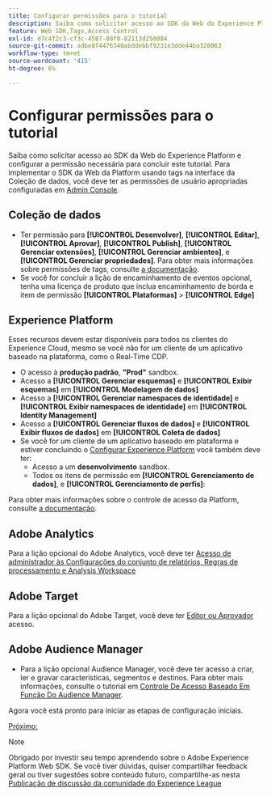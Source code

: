 ```yaml
---
title: Configurar permissões para o tutorial
description: Saiba como solicitar acesso ao SDK da Web do Experience Platform e configurar a permissão necessária para concluir o tutorial Implementar o Adobe Experience Cloud com SDK da Web.
feature: Web SDK,Tags,Access Control
exl-id: d7c4f2c3-cf3c-4587-88f8-82113d250084
source-git-commit: adbe8f4476340abddebbf9231e3dde44ba328063
workflow-type: tm+mt
source-wordcount: '415'
ht-degree: 6%

---
```


# Configurar permissões para o tutorial

Saiba como solicitar acesso ao SDK da Web do Experience Platform e configurar a permissão necessária para concluir este tutorial. Para implementar o SDK da Web da Platform usando tags na interface da Coleção de dados, você deve ter as permissões de usuário apropriadas configuradas em [Admin Console](https://adminconsole.adobe.com).

## Coleção de dados

* Ter permissão para **[!UICONTROL Desenvolver]**, **[!UICONTROL Editar]**, **[!UICONTROL Aprovar]**, **[!UICONTROL Publish]**, **[!UICONTROL Gerenciar extensões]**, **[!UICONTROL Gerenciar ambientes]**, e **[!UICONTROL Gerenciar propriedades]**. Para obter mais informações sobre permissões de tags, consulte [a documentação](https://experienceleague.adobe.com/docs/experience-platform/tags/admin/user-permissions.html).
* Se você for concluir a lição de encaminhamento de eventos opcional, tenha uma licença de produto que inclua encaminhamento de borda e item de permissão **[!UICONTROL Plataformas]** > **[!UICONTROL Edge]**

## Experience Platform

Esses recursos devem estar disponíveis para todos os clientes do Experience Cloud, mesmo se você não for um cliente de um aplicativo baseado na plataforma, como o Real-Time CDP.

* O acesso à **produção padrão**, **&quot;Prod&quot;** sandbox.
* Acesso a **[!UICONTROL Gerenciar esquemas]** e **[!UICONTROL Exibir esquemas]** em **[!UICONTROL Modelagem de dados]**
* Acesso a **[!UICONTROL Gerenciar namespaces de identidade]** e **[!UICONTROL Exibir namespaces de identidade]** em **[!UICONTROL Identity Management]**
* Acesso a **[!UICONTROL Gerenciar fluxos de dados]** e **[!UICONTROL Exibir fluxos de dados]** em **[!UICONTROL Coleta de dados]**
* Se você for um cliente de um aplicativo baseado em plataforma e estiver concluindo o [Configurar Experience Platform](setup-experience-platform.md) você também deve ter:
   * Acesso a um **desenvolvimento** sandbox.
   * Todos os itens de permissão em **[!UICONTROL Gerenciamento de dados]**, e **[!UICONTROL Gerenciamento de perfis]**:


Para obter mais informações sobre o controle de acesso da Platform, consulte [a documentação](https://experienceleague.adobe.com/docs/experience-platform/access-control/home.html?lang=pt-BR).

## Adobe Analytics

Para a lição opcional do Adobe Analytics, você deve ter [Acesso de administrador às Configurações do conjunto de relatórios, Regras de processamento e Analysis Workspace](https://experienceleague.adobe.com/docs/analytics/admin/admin-console/home.html?lang=pt-BR)

## Adobe Target

Para a lição opcional do Adobe Target, você deve ter [Editor ou Aprovador](https://experienceleague.adobe.com/docs/target/using/administer/manage-users/enterprise/properties-overview.html#section_8C425E43E5DD4111BBFC734A2B7ABC80) acesso.

## Adobe Audience Manager

* Para a lição opcional Audience Manager, você deve ter acesso a criar, ler e gravar características, segmentos e destinos. Para obter mais informações, consulte o tutorial em [Controle De Acesso Baseado Em Função Do Audience Manager](https://experienceleague.adobe.com/docs/audience-manager-learn/tutorials/setup-and-admin/user-management/setting-permissions-with-role-based-access-control.html?lang=en).

Agora você está pronto para iniciar as etapas de configuração iniciais.

[Próximo: ](configure-schemas.md)

>[!NOTE]
>
>Obrigado por investir seu tempo aprendendo sobre o Adobe Experience Platform Web SDK. Se você tiver dúvidas, quiser compartilhar feedback geral ou tiver sugestões sobre conteúdo futuro, compartilhe-as nesta [Publicação de discussão da comunidade do Experience League](https://experienceleaguecommunities.adobe.com/t5/adobe-experience-platform-launch/tutorial-discussion-implement-adobe-experience-cloud-with-web/td-p/444996)
